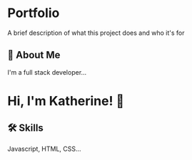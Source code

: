 
# Portfolio

A brief description of what this project does and who it's for


## 🚀 About Me
I'm a full stack developer...


# Hi, I'm Katherine! 👋


## 🛠 Skills
Javascript, HTML, CSS...

